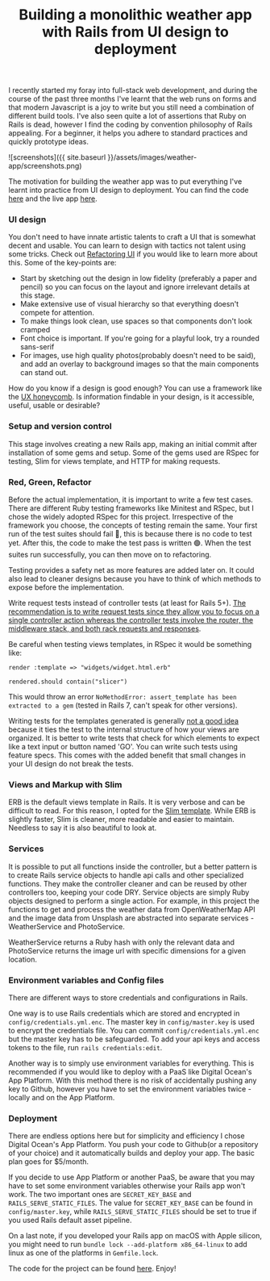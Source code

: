 ﻿---
layout: post
title: Building a monolithic weather app with Rails from UI design to deployment
image: "assets/images/weather-app/screenshots.png"
---

I recently started my foray into full-stack web development, and during the course of the past three months I've learnt that the web runs on forms and that modern Javascript is a joy to write but you still need a combination of different build tools. I've also seen quite a lot of assertions that Ruby on Rails is dead, however I find the coding by convention philosophy of Rails appealing. For a beginner, it helps you adhere to standard practices and quickly prototype ideas. 

![screenshots]({{ site.baseurl }}/assets/images/weather-app/screenshots.png)


The motivation for building the weather app was to put everything I've learnt into practice from UI design to deployment. You can find the code [here](https://github.com/oluvvafemi/weather-app) and the live app [here](https://weather.chrisadebiyi.com/).

### UI design
You don't need to have innate artistic talents to craft a UI that is somewhat decent and usable. You can learn to design with tactics not talent using some tricks. Check out [Refactoring UI](https://www.refactoringui.com/) if you would like to learn more about this. 
Some of the key-points are:
- Start by sketching out the design in low fidelity (preferably a paper and pencil) so you can focus on the layout and ignore irrelevant details at this stage.
- Make extensive use of visual hierarchy so that everything doesn't compete for attention.
- To make things look clean, use spaces so that components don't look cramped
- Font choice is important. If you're going for a playful look, try a rounded sans-serif
- For images, use high quality photos(probably doesn't need to be said), and add an overlay to background images so that the main components can stand out.
			  
How do you know if a design is good enough? You can use a framework like the [UX honeycomb](https://semanticstudios.com/user_experience_design/). Is information findable in your design, is it accessible, useful, usable or desirable? 

### Setup and version control
This stage involves creating a new Rails app, making an initial commit after  installation of some gems and setup. Some of the gems used are RSpec for testing, Slim for views template, and HTTP for making requests.

### Red, Green, Refactor
Before the actual implementation, it is important to write a few test cases. There are different Ruby testing frameworks like Minitest and RSpec, but I chose the widely adopted RSpec for this project. Irrespective of the framework you choose, the concepts of testing remain the same. Your first run of the test suites should fail 🔴, this is because there is no code to test yet.  After this, the code to make the test pass is written 🟢. When the test suites run successfully, you can then move on to refactoring.  

Testing provides a safety net as more features are added later on. It could also lead to cleaner designs because you have to think of which methods to expose before the implementation.

Write request tests instead of controller tests (at least for Rails 5+). [The recommendation is to write request tests since they allow you to focus on a single controller action whereas the controller tests involve the router, the middleware stack, and both rack requests and responses](https://stackoverflow.com/a/46500842).

Be careful when testing views templates, in RSpec it would be something like:
```
render :template => "widgets/widget.html.erb"

rendered.should contain("slicer")
```
This would throw an error `NoMethodError: assert_template has been extracted to a gem` (tested in Rails 7, can't speak for other versions). 

Writing tests for the templates generated is generally [not a good idea](https://github.com/rails/rails/issues/18950#issue-57746192) because it ties the test to the internal structure of how your views are organized. It is better to write tests that check for which elements to expect like a text input or button named 'GO'. You can write such tests using feature specs. This comes with the added benefit that small changes in your UI design do not break the tests.

### Views and Markup with Slim
ERB is the default views template in Rails. It is very verbose and can be difficult to read. For this reason, I opted for the [Slim template](https://github.com/slim-template/slim-rails). While ERB is slightly faster, Slim is cleaner, more readable and easier to maintain. Needless to say it is also beautiful to look at.

### Services
It is possible to put all functions inside the controller, but a better pattern is to create Rails service objects to handle api calls and other specialized functions. They make the controller cleaner and can be reused by other controllers too, keeping your code DRY. Service objects are simply Ruby objects designed to perform a single action. For example, in this project the functions to get and process the weather data from OpenWeatherMap API and the image data from Unsplash are abstracted into separate services - WeatherService and PhotoService. 

WeatherService returns a Ruby hash with only the relevant data and PhotoService returns the image url with specific dimensions for a given location.

### Environment variables and Config files
There are different ways to store credentials and configurations in Rails. 

One way is to use Rails credentials which are stored and encrypted in `config/credentials.yml.enc`. The master key in `config/master.key` is used to encrypt the credentials file. You can commit `config/credentials.yml.enc` but the master key has to be safeguarded. To add your api keys and access tokens to the file, run `rails credentials:edit`.

Another way is to simply use environment variables for everything. This is recommended if you would like to deploy with a PaaS like Digital Ocean's App Platform. With this method there is no risk of accidentally pushing any key to Github, however you have to set the environment variables twice - locally and on the App Platform. 

### Deployment
There are endless options here but for simplicity and efficiency I chose Digital Ocean's App Platform. You push your code to Github(or a repository of your choice) and it automatically builds and deploy your app. The basic plan goes for $5/month. 

If you decide to use App Platform or another PaaS, be aware that you may have to set some environment variables otherwise your Rails app won't work. The two important ones are `SECRET_KEY_BASE` and `RAILS_SERVE_STATIC_FILES`.  The value for `SECRET_KEY_BASE` can be found in `config/master.key`, while `RAILS_SERVE_STATIC_FILES` should be set to true if you used Rails default asset pipeline.

On a last note, if you developed your Rails app on macOS with Apple silicon, you might need to run `bundle lock --add-platform x86_64-linux` to add linux as one of the platforms in `Gemfile.lock`.

The code for the project can be found [here](https://github.com/oluvvafemi/weather-app). Enjoy!
